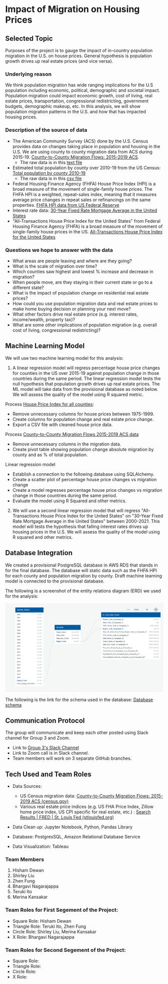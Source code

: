 # Impact of Migration on Housing Prices
## Selected Topic
Purposes of the project is to gauge the impact of in-country population migration in the U.S. on house prices. General hypothesis is population growth drives up real estate prices (and vice versa). 

### Underlying reason
We think population migration has wide ranging implications for the U.S population including economic, political, demographic and societal impact. Population migration could impact economic growth, cost of living, real estate prices, transportation, congressional redistricting, government budgets, demographic makeup, etc. In this analysis, we will show population migration patterns in the U.S. and how that has impacted housing prices.

### Description of the source of data

- The American Community Survey (ACS) done by the U.S. Census provides data on changes taking place in population and housing in the U.S. We are using county to county migration data from ACS during 2015-19. [County-to-County Migration Flows: 2015-2019 ACS](https://www.census.gov/data/tables/2019/demo/geographic-mobility/county-to-county-migration-2015-2019.html). 
	- The raw data is in this [text file](https://github.com/hishamdewan/Migration_and_Housing/blob/main/Resources/Net_Gross_US.txt)
- Estimated total population by county over 2010-19 from the US Census: [Total population by county 2010-19](https://www2.census.gov/programs-surveys/popest/datasets/2010-2019/counties/totals/co-est2019-alldata.csv)
	- The raw data is in this [csv file](https://github.com/hishamdewan/Migration_and_Housing/blob/main/Resources/County_population_totals_2010_2019_co-est2019-alldata.csv)
- Federal Housing Finance Agency (FHFA) House Price Index (HPI) is a broad measure of the movement of single-family house prices. The FHFA HPI is a weighted, repeat-sales index, meaning that it measures average price changes in repeat sales or refinancings on the same properties. [FHFA HPI data from US Federal Reserve](https://geofred.stlouisfed.org/map/?th=ylgn&cc=5&rc=false&im=fractile&sb&lng=-100.239&lat=41.558&zm=5&sl&sv&sti=942&rt=county&at=Not%20Seasonally%20Adjusted,%20Annual,%20Index%202000%3D100,%20no_period_desc&fq=Annual&dt=2020-01-01&am=Average&un=lin) 
- Interest rate data: [30-Year Fixed Rate Mortgage Average in the United States](https://fred.stlouisfed.org/series/MORTGAGE30US)
- "All-Transactions House Price Index for the United States" from Federal Housing Finance Agency (FHFA) is a broad measure of the movement of single-family house prices in the US. [All-Transactions House Price Index for the United States](https://fred.stlouisfed.org/series/USSTHPI)

### Questions we hope to answer with the data
- What areas are people leaving and where are they going?
- What is the scale of migration over time?
- Which counties saw highest and lowest % increase and decrease in migration? 
- When people move, are they staying in their current state or go to a different state?
- What is the impact of population change on residential real estate prices?
- How could you use population migration data and real estate prices to make home buying decision or planning your next move?
- What other factors drive real estate price (e.g. interest rates, income/wealth, property tax)?
- What are some other implications of population migration (e.g. overall cost of living, congressional redistricting)?

## Machine Learning Model
We will use two machine learning model for this analysis:

1) A linear regression model will regress percentage house price changes for counties in the US over 2015-19 against population change in those countries during the same period. The linear regression model tests the null hypothesis that population growth drives up real estate prices. The ML model will take data from the provisional database as noted below. We will assess the quality of the model using R squared metric. 

Process [House Price Index for all counties](https://github.com/hishamdewan/Migration_and_Housing/blob/main/Resources/GeoFRED_All-Transactions_House_Price_Index_by_County_Index.xlsx):

- Remove unnecessary columns for house prices between 1975-1999.
- Create columns for population change and real estate price change.
- Export a CSV file with cleaned house price data.

Process [County-to-County Migration Flows 2015-2019 ACS data](https://github.com/hishamdewan/Migration_and_Housing/blob/main/Resources/Net_Gross_US.txt) 
- Remove unnecessary columns in the migration data. 
- Create pivot table showing population change absolute migration by county and as % of total population. 

Linear regression model

- Establish a connection to the following database using SQLAlchemy.
- Create a scatter plot of percentage house price changes vs migration change 
- Create a model regresses percentage house price changes vs migration change in those countries during the same period.
- Evaluate the model using R Squared and other metrics.

2) We will use a second linear regression model that will regress "All-Transactions House Price Index for the United States" on "30-Year Fixed Rate Mortgage Average in the United States" between 2000-2021. This model will tests the hypothesis that falling interest rates drives up housing prices in the U.S. We will assess the quality of the model using R squared and other metrics. 

## Database Integration
We created a provisional PostgreSQL database in AWS RDS that stands in for the final database. The database will static data such as the FHFA HPI for each county and population migration by county. Draft machine learning model is connected to the provisional database. 

The following is a screenshot of the entity relations diagram (ERD) we used for the analysis:

![ERD_PreliminaryDraft](/Resources/ERD_PreliminaryDraft.png)

The following is the link for the schema used in the database: [Database schema](https://raw.githubusercontent.com/hishamdewan/Migration_and_Housing/main/Resources/create_tables_sql)


## Communication Protocol
The group will communicate and keep each other posted using Slack channel for Group 3 and Zoom. 

- Link to [Group 3's Slack Channel](https://ucbvirtdatapt-puq6469.slack.com/archives/C02RWJSSP53)
- Link to Zoom call is in Slack channel. 
- Team members will work on 3 separate GitHub branches.


## Tech Used and Team Roles
- Data Sources: 
    - US Census migration data: [County-to-County Migration Flows: 2015-2019 ACS (census.gov)](https://www.census.gov/data/tables/2019/demo/geographic-mobility/county-to-county-migration-2015-2019.html)
    - Various real estate price indices (e.g. US FHA Price Index, Zillow home price index, US CPI specific for real estate, etc.) : [Search Results | FRED | St. Louis Fed (stlouisfed.org)](https://fred.stlouisfed.org/searchresults/?st=All-Transactions%20House%20Price%20Index&t=county&ob=sr&od=desc&types=gen;geot)

- Data Clean up: Jupyter Notebook, Python, Pandas Library
- Database: PostgresSQL, Amazon Relational Database Service
- Data Visualization: Tableau


### Team Members
1. Hisham Dewan
2. Shirley Liu
3. Zhen Fung
4. Bhargavi Nagarajappa
5. Teruki Ito
6. Merina Kansakar

### Team Roles for First Segement of the Project:
- Square Role: Hisham Dewan
- Triangle Role: Teruki Ito, Zhen Fung
- Circle Role: Shirley Liu, Merina Kansakar
- X Role: Bhargavi Nagarajappa

### Team Roles for Second Segement of the Project:
- Square Role: 
- Triangle Role: 
- Circle Role: 
- X Role: 






